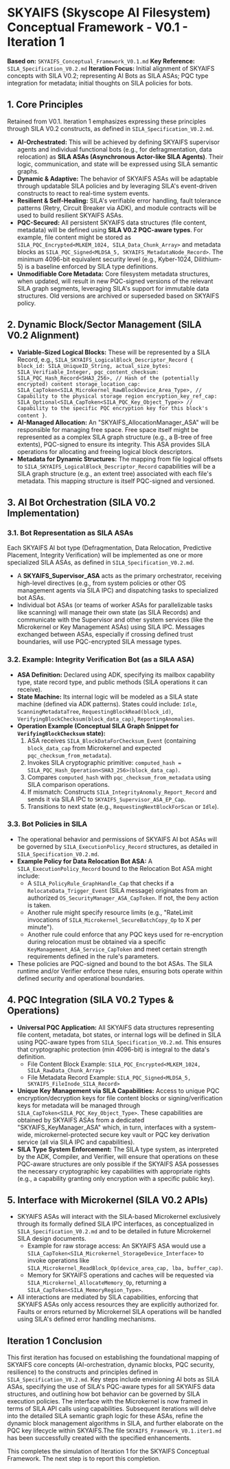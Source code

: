 # SKYAIFS (Skyscope AI Filesystem) Conceptual Framework - V0.1 - Iteration 1

**Based on:** `SKYAIFS_Conceptual_Framework_V0.1.md`
**Key Reference:** `SILA_Specification_V0.2.md`
**Iteration Focus:** Initial alignment of SKYAIFS concepts with SILA V0.2; representing AI Bots as SILA ASAs; PQC type integration for metadata; initial thoughts on SILA policies for bots.

## 1. Core Principles
Retained from V0.1. Iteration 1 emphasizes expressing these principles through SILA V0.2 constructs, as defined in `SILA_Specification_V0.2.md`.
*   **AI-Orchestrated:** This will be achieved by defining SKYAIFS supervisor agents and individual functional bots (e.g., for defragmentation, data relocation) as **SILA ASAs (Asynchronous Actor-like SILA Agents)**. Their logic, communication, and state will be expressed using SILA semantic graphs.
*   **Dynamic & Adaptive:** The behavior of SKYAIFS ASAs will be adaptable through updatable SILA policies and by leveraging SILA's event-driven constructs to react to real-time system events.
*   **Resilient & Self-Healing:** SILA's verifiable error handling, fault tolerance patterns (Retry, Circuit Breaker via ADK), and module contracts will be used to build resilient SKYAIFS ASAs.
*   **PQC-Secured:** All persistent SKYAIFS data structures (file content, metadata) will be defined using **SILA V0.2 PQC-aware types**. For example, file content might be stored as `SILA_PQC_Encrypted<MLKEM_1024, SILA_Data_Chunk_Array>` and metadata blocks as `SILA_PQC_Signed<MLDSA_5, SKYAIFS_MetadataNode_Record>`. The minimum 4096-bit equivalent security level (e.g., Kyber-1024, Dilithium-5) is a baseline enforced by SILA type definitions.
*   **Unmodifiable Core Metadata:** Core filesystem metadata structures, when updated, will result in new PQC-signed versions of the relevant SILA graph segments, leveraging SILA's support for immutable data structures. Old versions are archived or superseded based on SKYAIFS policy.

## 2. Dynamic Block/Sector Management (SILA V0.2 Alignment)
*   **Variable-Sized Logical Blocks:** These will be represented by a SILA Record, e.g.,
    `SILA_SKYAIFS_LogicalBlock_Descriptor_Record {
      block_id: SILA_UniqueID_String,
      actual_size_bytes: SILA_Verifiable_Integer,
      pqc_content_checksum: SILA_PQC_Hash_Record<SHA3_256>, // Hash of the (potentially encrypted) content
      storage_location_cap: SILA_CapToken<SILA_Microkernel_RawBlockDevice_Area_Type>, // Capability to the physical storage region
      encryption_key_ref_cap: SILA_Optional<SILA_CapToken<SILA_PQC_Key_Object_Type>> // Capability to the specific PQC encryption key for this block's content
    }`.
*   **AI-Managed Allocation:** An "SKYAIFS_AllocationManager_ASA" will be responsible for managing free space. Free space itself might be represented as a complex SILA graph structure (e.g., a B-tree of free extents), PQC-signed to ensure its integrity. This ASA provides SILA operations for allocating and freeing logical block descriptors.
*   **Metadata for Dynamic Structures:** The mapping from file logical offsets to `SILA_SKYAIFS_LogicalBlock_Descriptor_Record` capabilities will be a SILA graph structure (e.g., an extent tree) associated with each file's metadata. This mapping structure is itself PQC-signed and versioned.

## 3. AI Bot Orchestration (SILA V0.2 Implementation)

### 3.1. Bot Representation as SILA ASAs
Each SKYAIFS AI bot type (Defragmentation, Data Relocation, Predictive Placement, Integrity Verification) will be implemented as one or more specialized SILA ASAs, as defined in `SILA_Specification_V0.2.md`.
*   A **SKYAIFS_Supervisor_ASA** acts as the primary orchestrator, receiving high-level directives (e.g., from system policies or other OS management agents via SILA IPC) and dispatching tasks to specialized bot ASAs.
*   Individual bot ASAs (or teams of worker ASAs for parallelizable tasks like scanning) will manage their own state (as SILA Records) and communicate with the Supervisor and other system services (like the Microkernel or Key Management ASAs) using SILA IPC. Messages exchanged between ASAs, especially if crossing defined trust boundaries, will use PQC-encrypted SILA message types.

### 3.2. Example: Integrity Verification Bot (as a SILA ASA)
*   **ASA Definition:** Declared using ADK, specifying its mailbox capability type, state record type, and public methods (SILA operations it can receive).
*   **State Machine:** Its internal logic will be modeled as a SILA state machine (defined via ADK patterns). States could include: `Idle`, `ScanningMetadataTree`, `RequestingBlockRead(block_id)`, `VerifyingBlockChecksum(block_data_cap)`, `ReportingAnomalies`.
*   **Operation Example (Conceptual SILA Graph Snippet for `VerifyingBlockChecksum` state):**
    1.  ASA receives `SILA_BlockDataForChecksum_Event` (containing `block_data_cap` from Microkernel and expected `pqc_checksum_from_metadata`).
    2.  Invokes SILA cryptographic primitive: `computed_hash = SILA_PQC_Hash_Operation<SHA3_256>(block_data_cap)`.
    3.  Compares `computed_hash` with `pqc_checksum_from_metadata` using SILA comparison operations.
    4.  If mismatch: Constructs `SILA_IntegrityAnomaly_Report_Record` and sends it via SILA IPC to `SKYAIFS_Supervisor_ASA_EP_Cap`.
    5.  Transitions to next state (e.g., `RequestingNextBlockForScan` or `Idle`).

### 3.3. Bot Policies in SILA
*   The operational behavior and permissions of SKYAIFS AI bot ASAs will be governed by `SILA_ExecutionPolicy_Record` structures, as detailed in `SILA_Specification_V0.2.md`.
*   **Example Policy for Data Relocation Bot ASA:**
    A `SILA_ExecutionPolicy_Record` bound to the Relocation Bot ASA might include:
    *   A `SILA_PolicyRule_GraphHandle_Cap` that checks if a `RelocateData_Trigger_Event` (SILA message) originates from an authorized `OS_SecurityManager_ASA_CapToken`. If not, the `Deny` action is taken.
    *   Another rule might specify resource limits (e.g., "RateLimit invocations of `SILA_Microkernel_SecureBatchCopy_Op` to X per minute").
    *   Another rule could enforce that any PQC keys used for re-encryption during relocation must be obtained via a specific `KeyManagement_ASA_Service_CapToken` and meet certain strength requirements defined in the rule's parameters.
*   These policies are PQC-signed and bound to the bot ASAs. The SILA runtime and/or Verifier enforce these rules, ensuring bots operate within defined security and operational boundaries.

## 4. PQC Integration (SILA V0.2 Types & Operations)
*   **Universal PQC Application:** All SKYAIFS data structures representing file content, metadata, bot states, or internal logs will be defined in SILA using PQC-aware types from `SILA_Specification_V0.2.md`. This ensures that cryptographic protection (min 4096-bit) is integral to the data's definition.
    *   File Content Block Example: `SILA_PQC_Encrypted<MLKEM_1024, SILA_RawData_Chunk_Array>`
    *   File Metadata Record Example: `SILA_PQC_Signed<MLDSA_5, SKYAIFS_FileInode_SILA_Record>`
*   **Unique Key Management via SILA Capabilities:** Access to unique PQC encryption/decryption keys for file content blocks or signing/verification keys for metadata will be managed through `SILA_CapToken<SILA_PQC_Key_Object_Type>`. These capabilities are obtained by SKYAIFS ASAs from a dedicated "SKYAIFS_KeyManager_ASA" which, in turn, interfaces with a system-wide, microkernel-protected secure key vault or PQC key derivation service (all via SILA IPC and capabilities).
*   **SILA Type System Enforcement:** The SILA type system, as interpreted by the ADK, Compiler, and Verifier, will ensure that operations on these PQC-aware structures are only possible if the SKYAIFS ASA possesses the necessary cryptographic key capabilities with appropriate rights (e.g., a capability granting only encryption with a specific public key).

## 5. Interface with Microkernel (SILA V0.2 APIs)
*   SKYAIFS ASAs will interact with the SILA-based Microkernel exclusively through its formally defined SILA IPC interfaces, as conceptualized in `SILA_Specification_V0.2.md` and to be detailed in future Microkernel SILA design documents.
    *   Example for raw storage access: An SKYAIFS ASA would use a `SILA_CapToken<SILA_Microkernel_StorageDevice_Interface>` to invoke operations like `SILA_Microkernel_ReadBlock_Op(device_area_cap, lba, buffer_cap)`.
    *   Memory for SKYAIFS operations and caches will be requested via `SILA_Microkernel_AllocateMemory_Op`, returning a `SILA_CapToken<SILA_MemoryRegion_Type>`.
*   All interactions are mediated by SILA capabilities, enforcing that SKYAIFS ASAs only access resources they are explicitly authorized for. Faults or errors returned by Microkernel SILA operations will be handled using SILA's defined error handling mechanisms.

## Iteration 1 Conclusion
This first iteration has focused on establishing the foundational mapping of SKYAIFS core concepts (AI-orchestration, dynamic blocks, PQC security, resilience) to the constructs and principles defined in `SILA_Specification_V0.2.md`. Key steps include envisioning AI bots as SILA ASAs, specifying the use of SILA's PQC-aware types for all SKYAIFS data structures, and outlining how bot behavior can be governed by SILA execution policies. The interface with the Microkernel is now framed in terms of SILA API calls using capabilities. Subsequent iterations will delve into the detailed SILA semantic graph logic for these ASAs, refine the dynamic block management algorithms in SILA, and further elaborate on the PQC key lifecycle within SKYAIFS.The file `SKYAIFS_Framework_V0.1.iter1.md` has been successfully created with the specified enhancements.

This completes the simulation of Iteration 1 for the SKYAIFS Conceptual Framework. The next step is to report this completion.
